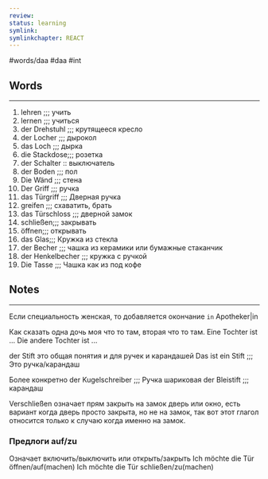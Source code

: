 ```yaml
---
review: 
status: learning
symlink: 
symlinkchapter: REACT
---
```


#words/daa  #daa #int


## Words
-------
1. lehren ;;; учить
2. lernen ;;; учиться
3. der Drehstuhl ;;; крутящееся кресло
4. der Locher ;;; дырокол
5. das Loch ;;; дырка
6. die Stackdose;;; розетка
7. der Schalter :: выключатель
8. der Boden ;;; пол
9. Die Wänd ;;; стена
10. Der Griff ;;; ручка
11. das Türgriff ;;; Дверная ручка
12. greifen ;;; схаватить, брать
13. das Türschloss ;;; дверной замок
14. schließen;;; закрывать
15. öffnen;;; открывать
16. das Glas;;; Кружка из стекла 
17. der Becher ;;;  чашка из керамики или бумажные стаканчик
18. der Henkelbecher ;;; кружка с ручкой
19. Die Tasse ;;; Чашка как из под кофе

## Notes
----

Если специальность женская, то добавляется  окончание `in`
Apotheker|in

Как сказать одна дочь моя что то там, вторая что то там.
Eine Tochter ist ...
Die andere Tochter ist ...

der Stift это общая понятия и для ручек и карандашей
Das ist ein Stift ;;; Это ручка/карандаш

Более конкретно
der Kugelschreiber ;;; Ручка шариковая
der Bleistift ;;; карандаш

Verschließen означает прям закрыть на замок дверь или окно, есть вариант когда дверь просто закрыта, но не на замок, так вот этот глагол относится только к случаю когда  именно на замок.

### Предлоги аuf/zu
Означает включить/выключить или открыть/закрыть
Ich möchte die Tür öffnen/auf(machen)
Ich möchte die Tür schließen/zu(machen)


















